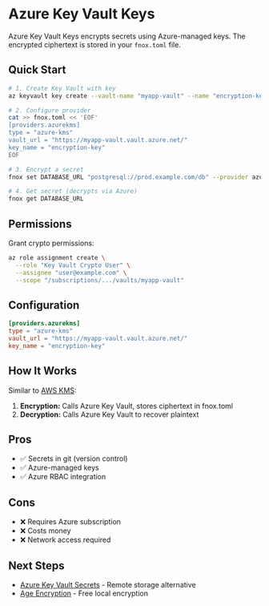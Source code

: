 # Azure Key Vault Keys

Azure Key Vault Keys encrypts secrets using Azure-managed keys. The encrypted ciphertext is stored in your `fnox.toml` file.

## Quick Start

```bash
# 1. Create Key Vault with key
az keyvault key create --vault-name "myapp-vault" --name "encryption-key" --protection software

# 2. Configure provider
cat >> fnox.toml << 'EOF'
[providers.azurekms]
type = "azure-kms"
vault_url = "https://myapp-vault.vault.azure.net/"
key_name = "encryption-key"
EOF

# 3. Encrypt a secret
fnox set DATABASE_URL "postgresql://prod.example.com/db" --provider azurekms

# 4. Get secret (decrypts via Azure)
fnox get DATABASE_URL
```

## Permissions

Grant crypto permissions:

```bash
az role assignment create \
  --role "Key Vault Crypto User" \
  --assignee "user@example.com" \
  --scope "/subscriptions/.../vaults/myapp-vault"
```

## Configuration

```toml
[providers.azurekms]
type = "azure-kms"
vault_url = "https://myapp-vault.vault.azure.net/"
key_name = "encryption-key"
```

## How It Works

Similar to [AWS KMS](/providers/aws-kms):

1. **Encryption:** Calls Azure Key Vault, stores ciphertext in fnox.toml
2. **Decryption:** Calls Azure Key Vault to recover plaintext

## Pros

- ✅ Secrets in git (version control)
- ✅ Azure-managed keys
- ✅ Azure RBAC integration

## Cons

- ❌ Requires Azure subscription
- ❌ Costs money
- ❌ Network access required

## Next Steps

- [Azure Key Vault Secrets](/providers/azure-sm) - Remote storage alternative
- [Age Encryption](/providers/age) - Free local encryption
